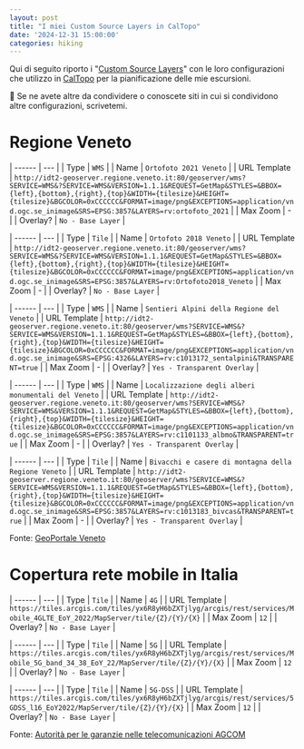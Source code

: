 ```yaml
---
layout: post
title: "I miei Custom Source Layers in CalTopo"
date: '2024-12-31 15:00:00'
categories: hiking
---
```


Qui di seguito riporto i "[Custom Source Layers][caltopo-sources]" con le loro configurazioni che utilizzo in [CalTopo][caltopo] per la pianificazione delle mie escursioni.

👀 Se ne avete altre da condividere o conoscete siti in cui si condividono altre configurazioni, scrivetemi.

# Regione Veneto

| ------ | --- |
| Type | `WMS` |
| Name | `Ortofoto 2021 Veneto` |
| URL Template | `http://idt2-geoserver.regione.veneto.it:80/geoserver/wms?SERVICE=WMS&?SERVICE=WMS&VERSION=1.1.1&REQUEST=GetMap&STYLES=&BBOX={left},{bottom},{right},{top}&WIDTH={tilesize}&HEIGHT={tilesize}&BGCOLOR=0xCCCCCC&FORMAT=image/png&EXCEPTIONS=application/vnd.ogc.se_inimage&SRS=EPSG:3857&LAYERS=rv:ortofoto_2021` |
| Max Zoom | - |
| Overlay? | `No - Base Layer` |

| ------ | --- |
| Type | `Tile` |
| Name | `Ortofoto 2018 Veneto` |
| URL Template | `http://idt2-geoserver.regione.veneto.it:80/geoserver/wms?SERVICE=WMS&?SERVICE=WMS&VERSION=1.1.1&REQUEST=GetMap&STYLES=&BBOX={left},{bottom},{right},{top}&WIDTH={tilesize}&HEIGHT={tilesize}&BGCOLOR=0xCCCCCC&FORMAT=image/png&EXCEPTIONS=application/vnd.ogc.se_inimage&SRS=EPSG:3857&LAYERS=rv:Ortofoto2018_Veneto` |
| Max Zoom | - |
| Overlay? | `No - Base Layer` |

| ------ | --- |
| Type | `WMS` |
| Name | `Sentieri Alpini della Regione del Veneto` |
| URL Template | `http://idt2-geoserver.regione.veneto.it:80/geoserver/wms?SERVICE=WMS&?SERVICE=WMS&VERSION=1.1.1&REQUEST=GetMap&STYLES=&BBOX={left},{bottom},{right},{top}&WIDTH={tilesize}&HEIGHT={tilesize}&BGCOLOR=0xCCCCCC&FORMAT=image/png&EXCEPTIONS=application/vnd.ogc.se_inimage&SRS=EPSG:4326&LAYERS=rv:c1013172_sentalpini&TRANSPARENT=true` |
| Max Zoom | - |
| Overlay? | `Yes - Transparent Overlay` |

| ------ | --- |
| Type | `WMS` |
| Name | `Localizzazione degli alberi monumentali del Veneto` |
| URL Template | `http://idt2-geoserver.regione.veneto.it:80/geoserver/wms?SERVICE=WMS&?SERVICE=WMS&VERSION=1.1.1&REQUEST=GetMap&STYLES=&BBOX={left},{bottom},{right},{top}&WIDTH={tilesize}&HEIGHT={tilesize}&BGCOLOR=0xCCCCCC&FORMAT=image/png&EXCEPTIONS=application/vnd.ogc.se_inimage&SRS=EPSG:3857&LAYERS=rv:c1101133_albmo&TRANSPARENT=true` |
| Max Zoom | - |
| Overlay? | `Yes - Transparent Overlay` |

| ------ | --- |
| Type | `Tile` |
| Name | `Bivacchi e casere di montagna della Regione Veneto` |
| URL Template | `http://idt2-geoserver.regione.veneto.it:80/geoserver/wms?SERVICE=WMS&?SERVICE=WMS&VERSION=1.1.1&REQUEST=GetMap&STYLES=&BBOX={left},{bottom},{right},{top}&WIDTH={tilesize}&HEIGHT={tilesize}&BGCOLOR=0xCCCCCC&FORMAT=image/png&EXCEPTIONS=application/vnd.ogc.se_inimage&SRS=EPSG:3857&LAYERS=rv:c1013183_bivcas&TRANSPARENT=true` |
| Max Zoom | - |
| Overlay? | `Yes - Transparent Overlay` |

Fonte: [GeoPortale Veneto][veneto]

# Copertura rete mobile in Italia

| ------ | --- |
| Type | `Tile` |
| Name | `4G` |
| URL Template | `https://tiles.arcgis.com/tiles/yx6R8yH6bZXTjlyg/arcgis/rest/services/Mobile_4GLTE_EoY_2022/MapServer/tile/{Z}/{Y}/{X}` |
| Max Zoom | `12` |
| Overlay? | `No - Base Layer` |

| ------ | --- |
| Type | `Tile` |
| Name | `5G` |
| URL Template | `https://tiles.arcgis.com/tiles/yx6R8yH6bZXTjlyg/arcgis/rest/services/Mobile_5G_band_34_38_EoY_22/MapServer/tile/{Z}/{Y}/{X}` |
| Max Zoom | `12` |
| Overlay? | `No - Base Layer` |

| ------ | --- |
| Type | `Tile` |
| Name | `5G-DSS` |
| URL Template | `https://tiles.arcgis.com/tiles/yx6R8yH6bZXTjlyg/arcgis/rest/services/5GDSS_l16_EoY2022/MapServer/tile/{Z}/{Y}/{X}` |
| Max Zoom | `12` |
| Overlay? | `No - Base Layer` |

Fonte: [Autorità per le garanzie nelle telecomunicazioni AGCOM][agcom]

[agcom]: https://maps.agcom.it
[caltopo]: https://www.caltopo.com
[caltopo-sources]: https://training.caltopo.com/all_users/base-layers/custom-source
[veneto]: https://idt2.regione.veneto.it

